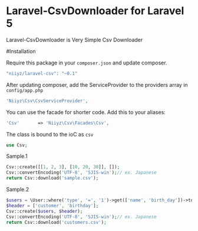 # Laravel-CsvDownloader for Laravel 5

Laravel-CsvDownloader is Very Simple Csv Downloader

#Installation

Require this package in your `composer.json` and update composer.

```php
"niiyz/laravel-csv": "~0.1"
```

After updating composer, add the ServiceProvider to the providers array in `config/app.php`

```php
'Niiyz\Csv\CsvServiceProvider',
```

You can use the facade for shorter code. Add this to your aliases:

```php
'Csv'       => 'Niiyz\Csv\Facades\Csv',
```

The class is bound to the ioC as `csv`

```php
use Csv;
```

Sample.1
```php
Csv::create([[1, 2, 3], [10, 20, 30]], []);
Csv::convertEncoding('UTF-8', 'SJIS-win');// ex. Japanese
return Csv::download('sample.csv');
```

Sample.2
```php
$users = \User::where('type', '=', '1')->get(['name', 'birth_day'])->toArray();// from DB
$header = ['customer', 'birthday'];
Csv::create($users, $header);
Csv::convertEncoding('UTF-8', 'SJIS-win');// ex. Japanese
return Csv::download('customers.csv');
```
